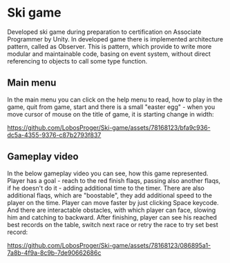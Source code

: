 # Ski game
Developed ski game during preparation to certification on Associate Programmer by Unity. In developed game there is implemented architecture pattern, called as Observer. This is pattern,
which provide to write more modular and maintainable code, basing on event system, without direct referencing to objects to call some type function.

## Main menu

In the main menu you can click on the help menu to read, how to play in the game, quit from game, start and there is a small "easter egg" - when you move cursor of mouse on the title of game,
it is starting change in width:

https://github.com/LobosProger/Ski-game/assets/78168123/bfa9c936-dc5a-4355-9376-c87b2793f837

## Gameplay video

In the below gameplay video you can see, how this game represented. Player has a goal - reach to the red finish flaqs, passing also another flaqs, if he doesn't do it - adding additional time to the timer.
There are also additional flaqs, which are "boostable", they add additional speed to the player on the time. Player can move faster by just clicking Space keycode. And there are interactable obstacles,
with which player can face, slowing him and catching to backward. After finishing, player can see his reached best records on the table, switch next race or retry the race to try set best record:

https://github.com/LobosProger/Ski-game/assets/78168123/086895a1-7a8b-4f9a-8c9b-7de90662686c
